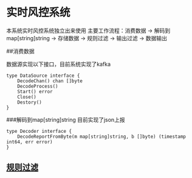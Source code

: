实时风控系统
========

本系统实时风控系统独立出来使用
主要工作流程：消费数据 -> 解码到map[string]string -> 存储数据 -> 规则过滤 -> 输出过滤 -> 数据输出

##消费数据

数据源实现以下接口，目前系统实现了kafka
```
type DataSource interface {
	DecodeChan() chan []byte
	DecodeProcess()
	Start() error
	Close()
	Destory()
}
```

###解码到map[string]string 目前实现了json上报
```
type Decoder interface {
	DecodeReportFromByte(m map[string]string, b []byte) (timestamp int64, err error)
}
```

## [规则过滤](doc/funcs.md)
